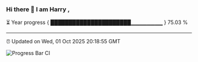 ### Hi there 👋 I am Harry , 

⏳ Year progress { ██████████████████████▁▁▁▁▁▁▁▁ } 75.03 %

---

⏰ Updated on Wed, 01 Oct 2025 20:18:55 GMT

![Progress Bar CI](https://github.com/duykhang68/duykhang68/workflows/Progress%20Bar%20CI/badge.svg)
